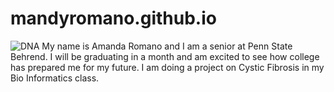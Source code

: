 # mandyromano.github.io
![DNA](https://user-images.githubusercontent.com/81630721/114569205-c44bab00-9c42-11eb-8144-0a23049f683d.png)
My name is Amanda Romano and I am a senior at Penn State Behrend.  I will be graduating in a month and am excited to see how college has prepared me for my future.  I am doing a project on Cystic Fibrosis in my Bio Informatics class.
